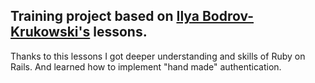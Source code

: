 ## Training project based on [Ilya Bodrov-Krukowski's](https://www.youtube.com/channel/UCN2waErKU52T_41pGgUimXw) lessons.
Thanks to this lessons I got deeper understanding and skills of Ruby on Rails. And learned how to implement "hand made" authentication.
